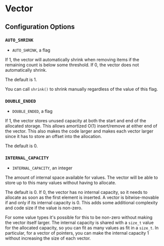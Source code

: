 # Vector

## Configuration Options

### `AUTO_SHRINK`

- `AUTO_SHRINK`, a flag

If 1, the vector will automatically shrink when removing items if the remaining count is below some threshold. If 0, the vector does not automatically shrink.

The default is 1.

You can call `shrink()` to shrink manually regardless of the value of this flag.

### `DOUBLE_ENDED`

- `DOUBLE_ENDED`, a flag

If 1, the vector stores unused capacity at both the start and end of the allocated storage. This allows amortized O(1) insert/remove at either end of the vector. This also makes the code larger and makes each vector larger since it has to store an offset into the allocation.

The default is 0.

### `INTERNAL_CAPACITY`

- `INTERNAL_CAPACITY`, an integer

The amount of internal space available for values. The vector will be able to store up to this many values without having to allocate.

The default is 0. If 0, the vector has no internal capacity, so it needs to allocate as soon as the first element is inserted. A vector is bitwise-movable if and only if its internal capacity is 0. This adds some additional complexity and code size if the value is non-zero.

For some value types it's possible for this to be non-zero without making the vector itself larger. The internal capacity is shared with a `size_t` value for the allocated capacity, so you can fit as many values as fit in a `size_t`. In particular, for a vector of pointers, you can make the internal capacity 1 without increasing the size of each vector.
